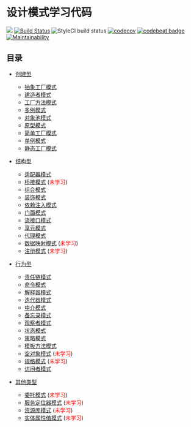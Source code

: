 # 设计模式学习代码

![](https://img.shields.io/badge/language-php-8892BF.svg)
[![Build Status](https://travis-ci.org/sunzhangshuai/composer_release-weather.svg?branch=master)](https://travis-ci.org/sunzhangshuai/composer_release-weather)
![StyleCI build status](https://github.styleci.io/repos/199437136/shield)
[![codecov](https://codecov.io/gh/sunzhangshuai/design-patterns/branch/master/graph/badge.svg)](https://codecov.io/gh/sunzhangshuai/design-patterns)
[![codebeat badge](https://codebeat.co/badges/a526fd72-445d-4f3e-94b0-ab79b683e0d0)](https://codebeat.co/projects/github-com-sunzhangshuai-design-patterns-master)
[![Maintainability](https://api.codeclimate.com/v1/badges/bd9c9bfdc680b47ef911/maintainability)](https://codeclimate.com/github/sunzhangshuai/design-patterns/maintainability)

## 目录
- [创建型](https://github.com/sunzhangshuai/design-patterns/tree/master/app/Creational)
    - [抽象工厂模式](https://github.com/sunzhangshuai/design-patterns/tree/master/app/Creational/AbstractFactory)
    - [建造者模式](https://github.com/sunzhangshuai/design-patterns/tree/master/app/Creational/Builder)
    - [工厂方法模式](https://github.com/sunzhangshuai/design-patterns/tree/master/app/Creational/FactoryMethod)
    - [多例模式](https://github.com/sunzhangshuai/design-patterns/tree/master/app/Creational/Multiton)
    - [对象池模式](https://github.com/sunzhangshuai/design-patterns/tree/master/app/Creational/Pool)
    - [原型模式](https://github.com/sunzhangshuai/design-patterns/tree/master/app/Creational/Prototype)
    - [简单工厂模式](https://github.com/sunzhangshuai/design-patterns/tree/master/app/Creational/SimpleFactory)
    - [单例模式](https://github.com/sunzhangshuai/design-patterns/tree/master/app/Creational/Singleton)
    - [静态工厂模式](https://github.com/sunzhangshuai/design-patterns/tree/master/app/Creational/StaticFactory)
    
- [结构型](https://github.com/sunzhangshuai/design-patterns/tree/master/app/Structural)
    - [适配器模式](https://github.com/sunzhangshuai/design-patterns/tree/master/app/Structural/Adapter)
    - [桥接模式]() (<font color="red">未学习</font>)
    - [组合模式](https://github.com/sunzhangshuai/design-patterns/tree/master/app/Structural/Composite)
    - [装饰模式](https://github.com/sunzhangshuai/design-patterns/tree/master/app/Structural/Decorator)
    - [依赖注入模式](https://github.com/sunzhangshuai/design-patterns/tree/master/app/Structural/DependencyInjection)
    - [门面模式](https://github.com/sunzhangshuai/design-patterns/tree/master/app/Structural/Facade)
    - [流接口模式](https://github.com/sunzhangshuai/design-patterns/tree/master/app/Structural/FluentInterface)
    - [享元模式](https://github.com/sunzhangshuai/design-patterns/tree/master/app/Structural/Flyweight)
    - [代理模式](https://github.com/sunzhangshuai/design-patterns/tree/master/app/Structural/Proxy)
    - [数据映射模式]() (<font color="red">未学习</font>)
    - [注册模式]() (<font color="red">未学习</font>)
    
- [行为型](https://github.com/sunzhangshuai/design-patterns/tree/master/app/Behavioral)
    - [责任链模式](https://github.com/sunzhangshuai/design-patterns/tree/master/app/Behavioral/ChainOfResponsibilities)
    - [命令模式](https://github.com/sunzhangshuai/design-patterns/tree/master/app/Behavioral/Command)
    - [解释器模式](https://github.com/sunzhangshuai/design-patterns/tree/master/app/Behavioral/Interpreter)
    - [迭代器模式](https://github.com/sunzhangshuai/design-patterns/tree/master/app/Behavioral/Iterator)
    - [中介模式](https://github.com/sunzhangshuai/design-patterns/tree/master/app/Behavioral/Mediator)
    - [备忘录模式](https://github.com/sunzhangshuai/design-patterns/tree/master/app/Behavioral/Memento)
    - [观察者模式](https://github.com/sunzhangshuai/design-patterns/tree/master/app/Behavioral/Observer)
    - [状态模式](https://github.com/sunzhangshuai/design-patterns/tree/master/app/Behavioral/State)
    - [策略模式](https://github.com/sunzhangshuai/design-patterns/tree/master/app/Behavioral/Strategy)
    - [模板方法模式](https://github.com/sunzhangshuai/design-patterns/tree/master/app/Behavioral/TemplateMethod)
    - [空对象模式]() (<font color="red">未学习</font>)
    - [规格模式]() (<font color="red">未学习</font>)
    - [访问者模式](https://github.com/sunzhangshuai/design-patterns/tree/master/app/Behavioral/Visitor)
    
- [其他类型](https://github.com/sunzhangshuai/design-patterns/tree/master/app/Behavioral)
    - [委托模式]() (<font color="red">未学习</font>)
    - [服务定位器模式]() (<font color="red">未学习</font>)
    - [资源库模式]() (<font color="red">未学习</font>)
    - [实体属性值模式]() (<font color="red">未学习</font>)
